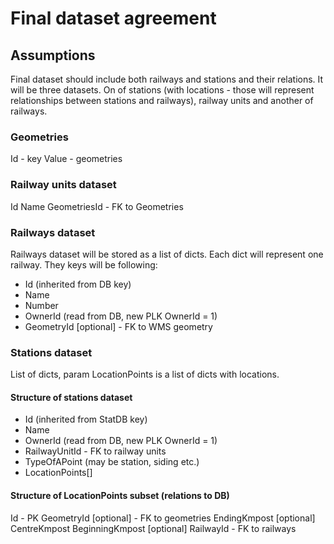 # Final dataset agreement
## Assumptions
Final dataset should include both railways and stations and their relations. It will be three datasets. On of stations (with locations - those will represent relationships between stations and railways), railway units and another of railways.
### Geometries
Id - key
Value - geometries
### Railway units dataset
Id
Name
GeometriesId - FK to Geometries
### Railways dataset
Railways dataset will be stored as a list of dicts. Each dict will represent one railway. They keys will be following:
+ Id (inherited from DB key)
+ Name
+ Number
+ OwnerId (read from DB, new PLK OwnerId = 1)
+ GeometryId [optional] - FK to WMS geometry
### Stations dataset
List of dicts, param LocationPoints is a list of dicts with locations.
#### Structure of stations dataset
+ Id (inherited from StatDB key)
+ Name
+ OwnerId (read from DB, new PLK OwnerId = 1)
+ RailwayUnitId - FK to railway units
+ TypeOfAPoint (may be station, siding etc.)
+ LocationPoints[]
#### Structure of LocationPoints subset (relations to DB)
Id - PK
GeometryId [optional] - FK to geometries
EndingKmpost [optional] 
CentreKmpost
BeginningKmpost [optional] 
RailwayId - FK to railways
